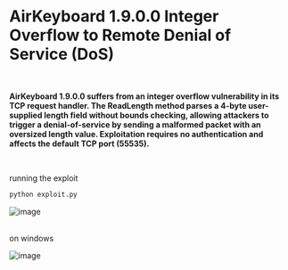 # AirKeyboard 1.9.0.0 Integer Overflow to Remote Denial of Service (DoS)



<br>

**AirKeyboard 1.9.0.0 suffers from an integer overflow vulnerability in its TCP request handler. The ReadLength method parses a 4-byte user-supplied length field without bounds checking, allowing attackers to trigger a denial-of-service by sending a malformed packet with an oversized length value. Exploitation requires no authentication and affects the default TCP port (55535).**

<br>

running the exploit <br>
```bash
python exploit.py
```

![image](https://github.com/user-attachments/assets/3ec10c4c-7ff0-42ab-8872-07e1f00b8412)

<br> 
on windows

![image](https://github.com/user-attachments/assets/d30f466b-8bf2-47fe-802d-bd27c0123572)
